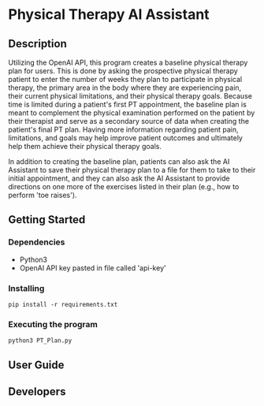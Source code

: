 # Physical Therapy AI Assistant

## Description
Utilizing the OpenAI API, this program creates a baseline physical therapy
plan for users. This is done by asking the prospective physical therapy patient
to enter the number of weeks they plan to participate in physical therapy, the primary
area in the body where they are experiencing pain, their current physical limitations,
and their physical therapy goals. Because time is limited during a patient's first PT appointment,
the baseline plan is meant to complement the physical examination performed on the patient
by their therapist and serve as a secondary source of data when creating the patient's final
PT plan. Having more information regarding patient pain, limitations, and goals may help
improve patient outcomes and ultimately help them achieve their physical therapy goals.

In addition to creating the baseline plan, patients can also ask the AI Assistant to save their
physical therapy plan to a file for them to take to their initial appointment, and they
can also ask the AI Assistant to provide directions on one more of the exercises listed
in their plan (e.g., how to perform 'toe raises').

## Getting Started

### Dependencies
- Python3
- OpenAI API key pasted in file called 'api-key'

### Installing
`pip install -r requirements.txt`

### Executing the program
`python3 PT_Plan.py`

## User Guide




## Developers





